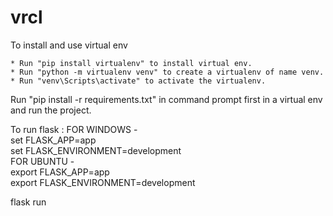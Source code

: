 # vrcl
To install and use virtual env

    * Run "pip install virtualenv" to install virtual env.
    * Run "python -m virtualenv venv" to create a virtualenv of name venv.
    * Run "venv\Scripts\activate" to activate the virtualenv.

Run "pip install -r requirements.txt" in command prompt first in a virtual env and run the project.

To run flask :
  FOR WINDOWS - <br />
  set FLASK_APP=app <br />
  set FLASK_ENVIRONMENT=development <br />
  FOR UBUNTU - <br /> 
  export FLASK_APP=app <br />
  export FLASK_ENVIRONMENT=development <br />
               
  flask run
